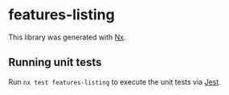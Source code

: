 # features-listing

This library was generated with [Nx](https://nx.dev).

## Running unit tests

Run `nx test features-listing` to execute the unit tests via [Jest](https://jestjs.io).
